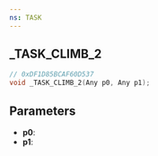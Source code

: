 ```yaml
---
ns: TASK
---
```

## _TASK_CLIMB_2

```c
// 0xDF1D85BCAF60D537
void _TASK_CLIMB_2(Any p0, Any p1);
```

## Parameters
* **p0**:
* **p1**:
